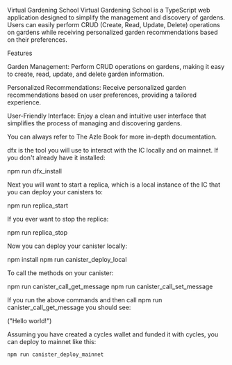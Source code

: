 Virtual Gardening School
Virtual Gardening School is a TypeScript web application designed to simplify the management and discovery of gardens. Users can easily perform CRUD (Create, Read, Update, Delete) operations on gardens while receiving personalized garden recommendations based on their preferences.

Features

Garden Management: Perform CRUD operations on gardens, making it easy to create, read, update, and delete garden information.

Personalized Recommendations: Receive personalized garden recommendations based on user preferences, providing a tailored experience.

User-Friendly Interface: Enjoy a clean and intuitive user interface that simplifies the process of managing and discovering gardens.

You can always refer to The Azle Book for more in-depth documentation.

dfx is the tool you will use to interact with the IC locally and on mainnet. If you don't already have it installed:

npm run dfx_install


Next you will want to start a replica, which is a local instance of the IC that you can deploy your canisters to:

npm run replica_start


If you ever want to stop the replica:

npm run replica_stop


Now you can deploy your canister locally:

npm install
npm run canister_deploy_local


To call the methods on your canister:

npm run canister_call_get_message
npm run canister_call_set_message


If you run the above commands and then call npm run canister_call_get_message you should see:

("Hello world!")


Assuming you have created a cycles wallet and funded it with cycles, you can deploy to mainnet like this:

```bash
npm run canister_deploy_mainnet